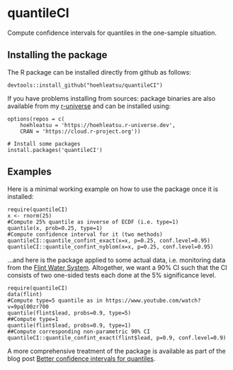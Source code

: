 # quantileCI

Compute confidence intervals for quantiles in the one-sample
situation. 

## Installing the package

The R package can be installed directly from github as
follows:

`
devtools::install_github("hoehleatsu/quantileCI")
`

If you have problems installing from sources: package binaries are also available from my [r-universe](https://hoehleatsu.r-universe.dev) and can be installed using:

```
options(repos = c(
    hoehleatsu = 'https://hoehleatsu.r-universe.dev',
    CRAN = 'https://cloud.r-project.org'))

# Install some packages
install.packages('quantileCI')
```

## Examples
Here is a minimal working example on how to use the package once it is installed:

```
require(quantileCI)
x <- rnorm(25)
#Compute 25% quantile as inverse of ECDF (i.e. type=1)
quantile(x, prob=0.25, type=1)
#Compute confidence interval for it (two methods)
quantileCI::quantile_confint_exact(x=x, p=0.25, conf.level=0.95)
quantileCI::quantile_confint_nyblom(x=x, p=0.25, conf.level=0.95)
```

...and here is the package applied to some actual data, i.e. monitoring data from the [Flint Water System](https://staff.math.su.se/hoehle/blog/2017/06/18/quantiles.html). Altogether, we want a 90% CI such that the CI consists of two one-sided tests each done at the 5% significance level.

```
require(quantileCI)
data(flint)
#Compute type=5 quantile as in https://www.youtube.com/watch?v=9pql00zr700
quantile(flint$lead, probs=0.9, type=5)
##Compute type=1
quantile(flint$lead, probs=0.9, type=1)
##Compute corresponding non-parametric 90% CI
quantileCI::quantile_confint_exact(flint$lead, p=0.9, conf.level=0.9)
```

A more comprehensive treatment of the package is available as part of the blog post [Better confidence intervals for quantiles](https://staff.math.su.se/hoehle/blog/2016/10/23/quantileCI.html).

